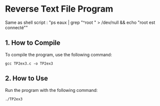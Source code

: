 # Reverse Text File Program
Same as shell script : "ps eaux | grep "^root " > /dev/null && echo "root est connecté""

## 1. How to Compile
To compile the program, use the following command:
```
gcc TP2ex3.c -o TP2ex3
```

## 2. How to Use
Run the program with the following command:
```
./TP2ex3
```


